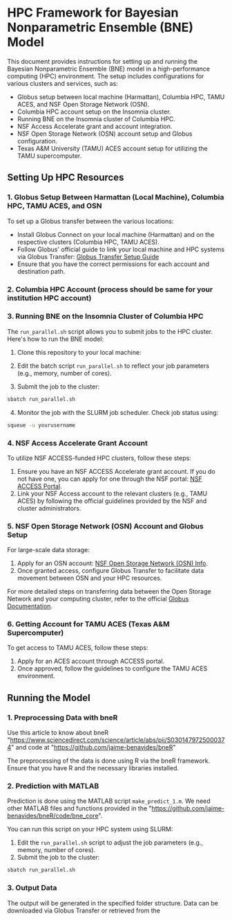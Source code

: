 # HPC Framework for Bayesian Nonparametric Ensemble (BNE) Model

This document provides instructions for setting up and running the Bayesian Nonparametric Ensemble (BNE) model in a high-performance computing (HPC) environment. The setup includes configurations for various clusters and services, such as:

* Globus setup between local machine (Harmattan), Columbia HPC, TAMU ACES, and NSF Open Storage Network (OSN).
* Columbia HPC account setup on the Insomnia cluster.
* Running BNE on the Insomnia cluster of Columbia HPC.
* NSF Access Accelerate grant and account integration.
* NSF Open Storage Network (OSN) account setup and Globus configuration.
* Texas A\&M University (TAMU) ACES account setup for utilizing the TAMU supercomputer.



## Setting Up HPC Resources

### 1. Globus Setup Between Harmattan (Local Machine), Columbia HPC, TAMU ACES, and OSN

To set up a Globus transfer between the various locations:

* Install Globus Connect on your local machine (Harmattan) and on the respective clusters (Columbia HPC, TAMU ACES).
* Follow Globus' official guide to link your local machine and HPC systems via Globus Transfer: [Globus Transfer Setup Guide](https://www.globus.org/globus-connect)
* Ensure that you have the correct permissions for each account and destination path.

### 2. Columbia HPC Account (process should be same for your institution HPC account)



### 3. Running BNE on the Insomnia Cluster of Columbia HPC

The `run_parallel.sh` script allows you to submit jobs to the HPC cluster. Here's how to run the BNE model:

1. Clone this repository to your local machine:

2. Edit the batch script `run_parallel.sh` to reflect your job parameters (e.g., memory, number of cores).

3. Submit the job to the cluster:

```bash
sbatch run_parallel.sh
```

4. Monitor the job with the SLURM job scheduler. Check job status using:

```bash
squeue -u yourusername
```

### 4. NSF Access Accelerate Grant Account

To utilize NSF ACCESS-funded HPC clusters, follow these steps:

1. Ensure you have an NSF ACCESS Accelerate grant account. If you do not have one, you can apply for one through the NSF portal: [NSF ACCESS Portal](https://access-ci.org/).
2. Link your NSF Access account to the relevant clusters (e.g., TAMU ACES) by following the official guidelines provided by the NSF and cluster administrators.

### 5. NSF Open Storage Network (OSN) Account and Globus Setup

For large-scale data storage:

1. Apply for an OSN account: [NSF Open Storage Network (OSN) Info](https://www.nsf.gov/).
2. Once granted access, configure Globus Transfer to facilitate data movement between OSN and your HPC resources.

For more detailed steps on transferring data between the Open Storage Network and your computing cluster, refer to the official [Globus Documentation](https://www.globus.org/documentation).

### 6. Getting Account for TAMU ACES (Texas A\&M Supercomputer)

To get access to TAMU ACES, follow these steps:

1. Apply for an ACES account through ACCESS portal.
2. Once approved, follow the guidelines to configure the TAMU ACES environment.



## Running the Model

### 1. Preprocessing Data with bneR 

Use this article to know about bneR "https://www.sciencedirect.com/science/article/abs/pii/S0301479725000374" and code at "https://github.com/jaime-benavides/bneR"

The preprocessing of the data is done using R via the bneR framework. Ensure that you have R and the necessary libraries installed.

### 2. Prediction with MATLAB

Prediction is done using the MATLAB script `make_predict_1.m`. We need other MATLAB files and functions provided in the "https://github.com/jaime-benavides/bneR/code/bne_core".

You can run this script on your HPC system using SLURM:

1. Edit the `run_parallel.sh` script to adjust the job parameters (e.g., memory, number of cores).
2. Submit the job to the cluster:

```bash
sbatch run_parallel.sh
```

### 3. Output Data

The output will be generated in the specified folder structure. Data can be downloaded via Globus Transfer or retrieved from the 
